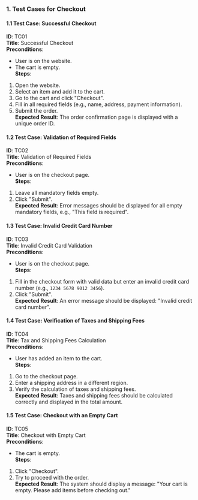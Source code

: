 ### **1. Test Cases for Checkout**

#### **1.1 Test Case: Successful Checkout**
**ID**: TC01  
**Title**: Successful Checkout  
**Preconditions**:
- User is on the website.
- The cart is empty.  
  **Steps**:
1. Open the website.
2. Select an item and add it to the cart.
3. Go to the cart and click "Checkout".
4. Fill in all required fields (e.g., name, address, payment information).
5. Submit the order.  
   **Expected Result**: The order confirmation page is displayed with a unique order ID.

#### **1.2 Test Case: Validation of Required Fields**
**ID**: TC02  
**Title**: Validation of Required Fields  
**Preconditions**:
- User is on the checkout page.  
  **Steps**:
1. Leave all mandatory fields empty.
2. Click "Submit".  
   **Expected Result**: Error messages should be displayed for all empty mandatory fields, e.g., "This field is required".

#### **1.3 Test Case: Invalid Credit Card Number**
**ID**: TC03  
**Title**: Invalid Credit Card Validation  
**Preconditions**:
- User is on the checkout page.  
  **Steps**:
1. Fill in the checkout form with valid data but enter an invalid credit card number (e.g., `1234 5678 9012 3456`).
2. Click "Submit".  
   **Expected Result**: An error message should be displayed: "Invalid credit card number".

#### **1.4 Test Case: Verification of Taxes and Shipping Fees**
**ID**: TC04  
**Title**: Tax and Shipping Fees Calculation  
**Preconditions**:
- User has added an item to the cart.  
  **Steps**:
1. Go to the checkout page.
2. Enter a shipping address in a different region.
3. Verify the calculation of taxes and shipping fees.  
   **Expected Result**: Taxes and shipping fees should be calculated correctly and displayed in the total amount.


#### **1.5 Test Case: Checkout with an Empty Cart**
**ID**: TC05  
**Title**: Checkout with Empty Cart  
**Preconditions**:
- The cart is empty.  
  **Steps**:
1. Click "Checkout".
2. Try to proceed with the order.  
   **Expected Result**: The system should display a message: "Your cart is empty. Please add items before checking out."